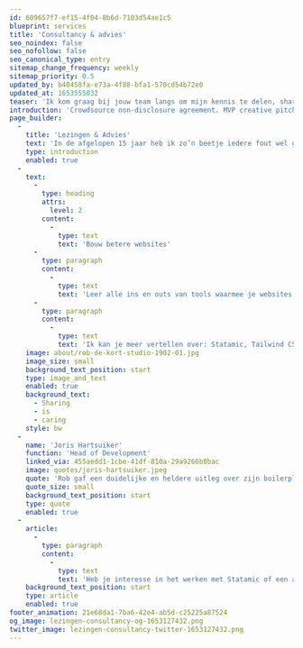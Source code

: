```yaml
---
id: 609657f7-ef15-4f04-8b6d-7103d54ae1c5
blueprint: services
title: 'Consultancy & advies'
seo_noindex: false
seo_nofollow: false
seo_canonical_type: entry
sitemap_change_frequency: weekly
sitemap_priority: 0.5
updated_by: b40458fa-e73a-4f88-bfa1-570cd54b72e0
updated_at: 1653555032
teaser: 'Ik kom graag bij jouw team langs om mijn kennis te delen, sharing is caring!'
introduction: 'Crowdsource non-disclosure agreement. MVP creative pitch venture startup low hanging fruit hypotheses customer strategy iPad partnership social proof. deployment. Long tail success entrepreneur network effects android. deployment.'
page_builder:
  -
    title: 'Lezingen & Advies'
    text: 'In de afgelopen 15 jaar heb ik zo’n beetje iedere fout wel gemaakt in het programmeerproces. Inmiddels weet ik welke keuzes goed zijn. Hoewel ik gespecialiseerd ben in Statamic, zijn er meer tools die ik gebruik. Ik vertel je organisatie of team er graag alles over, zodat jullie ook nog betere websites kunnen maken.'
    type: introduction
    enabled: true
  -
    text:
      -
        type: heading
        attrs:
          level: 2
        content:
          -
            type: text
            text: 'Bouw betere websites'
      -
        type: paragraph
        content:
          -
            type: text
            text: 'Leer alle ins en outs van tools waarmee je websites beter presteren.'
      -
        type: paragraph
        content:
          -
            type: text
            text: 'Ik kan je meer vertellen over: Statamic, Tailwind CSS, AlpineJS, Peak, toegankelijkheid (a11y) en usability.'
    image: about/rob-de-kort-studio-1902-01.jpg
    image_size: small
    background_text_position: start
    type: image_and_text
    enabled: true
    background_text:
      - Sharing
      - is
      - caring
    style: bw
  -
    name: 'Joris Hartsuiker'
    function: 'Head of Development'
    linked_via: 455aedd1-1cbe-41df-810a-29a9266b8bac
    image: quotes/joris-hartsuiker.jpeg
    quote: 'Rob gaf een duidelijke en heldere uitleg over zijn boilerplate Peak en over het gebruik van Statamic. Begin je net met Statamic of met zijn boilerplate Peak, dan is dit een absolute aanrader!'
    quote_size: small
    background_text_position: start
    type: quote
    enabled: true
  -
    article:
      -
        type: paragraph
        content:
          -
            type: text
            text: 'Heb je interesse in het werken met Statamic of een andere developmenttool? Ik geef regelmatig trainingen aan teams en vind het ook ontzettend leuk om een praatje te houden over het ontwikkelen van websites in het algemeen of een specifiek onderdeel. Zo deel ik niet alleen mijn kennis, maar ook mijn enthousiasme.'
    background_text_position: start
    type: article
    enabled: true
footer_animation: 21e68da1-7ba6-42e4-ab5d-c25225a87524
og_image: lezingen-consultancy-og-1653127432.png
twitter_image: lezingen-consultancy-twitter-1653127432.png
---
```

